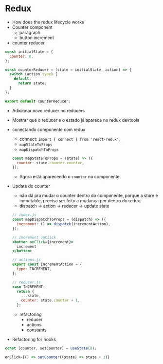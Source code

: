 # Redux

- How does the redux lifecycle works
- Counter component
  - paragraph
  - button increment
- counter reducer

```jsx
const initialState = {
  counter: 0,
};

const counterReducer = (state = initialState, action) => {
  switch (action.type) {
    default:
      return state;
  }
};

export default counterReducer;
```

- Adicionar novo reducer no reducers
- Mostrar que o reducer e o estado já aparece no redux devtools
- conectando componente com redux
  - connect: `import { connect } from 'react-redux';`
  - `mapStateToProps`
  - `mapDispatchToProps`

  ```jsx
  const mapStateToProps = (state) => ({
    counter: state.counter.counter,
  });
  ```

  - Agora está aparecendo o `counter` no componente
- Update do counter
  - não dá pra mudar o counter dentro do componente, porque a store é immutable, precisa ser feito a mudança por dentro do redux.
  - dispatch → action → reducer → update state

  ```jsx
  // index.js
  const mapDispatchToProps = (dispatch) => ({
    increment: () => dispatch(incrementAction),
  });

  // increment onClick
  <button onClick={increment}>
    increment
  </button>

  // actions.js
  export const incrementAction = {
    type: INCREMENT,
  };

  // reducer.js
  case INCREMENT:
    return {
      ...state,
      counter: state.counter + 1,
    };
  ```

  - refactoring
    - reducer
    - actions
    - constants
- Refactoring for hooks

```jsx
const [counter, setCounter] = useState(0);

onClick={() => setCounter((state) => state + 1)}
```
